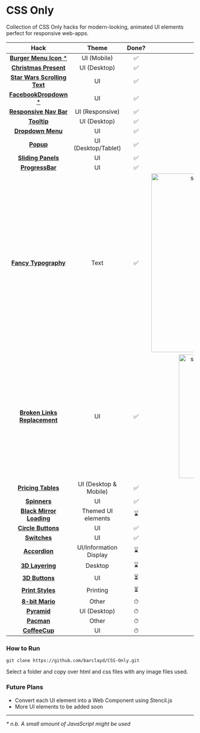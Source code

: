 # CSS Only

Collection of CSS Only hacks for modern-looking, animated UI elements perfect for responsive web-apps.

|                          Hack                          |         Theme          | Done? |                                                                                 Demo                                                                                 |
| :----------------------------------------------------: | :--------------------: | :---: | :------------------------------------------------------------------------------------------------------------------------------------------------------------------: |
|       [**Burger Menu Icon** \*](BurgerMenuIcon/)       |      UI (Mobile)       |  ✅   |                      ![Burger Menu Icon](https://user-images.githubusercontent.com/39765499/50542479-11143080-0bb6-11e9-8e9d-454df8b3b4d0.gif)                       |
|       [**Christmas Present**](ChristmasPresent/)       |      UI (Desktop)      |  ✅   |                     ![Christmas Present](https://user-images.githubusercontent.com/39765499/103143413-47d1a280-470d-11eb-91fb-7365f9bf3726.gif)                      |
| [**Star Wars Scrolling Text**](StarWarsScrollingText/) |           UI           |  ✅   |                  ![Star Wars Scrolling Text](https://user-images.githubusercontent.com/39765499/103156598-07703400-47a2-11eb-8d3b-4d41a11a4acd.gif)                  |
|      [**FacebookDropdown** \*](FacebookDropdown/)      |           UI           |  ✅   |                     ![Facebook Dropdown](https://user-images.githubusercontent.com/39765499/103175099-73fd3880-485f-11eb-95ef-c77ff83f1181.gif)                      |
|      [**Responsive Nav Bar**](ResponsiveNavBar/)       |    UI (Responsive)     |  ✅   |                     ![Responsive Nav Bar](https://user-images.githubusercontent.com/39765499/103234471-a8dcbe80-4937-11eb-941a-4ce9655f25c9.gif)                     |
|                [**Tooltip**](Tooltip/)                 |      UI (Desktop)      |  ✅   |                           ![Tooltip](https://user-images.githubusercontent.com/39765499/50543323-2d6f9780-0bcd-11e9-8fd0-b6fac0a17558.gif)                           |
|           [**Dropdown Menu**](DropdownMenu/)           |           UI           |  ✅   |                        ![Dropdown Menu](https://user-images.githubusercontent.com/39765499/50563689-f3121180-0d16-11e9-874f-4e9c89b693e7.gif)                        |
|                  [**Popup**](Popup/)                   |  UI (Desktop/Tablet)   |  ✅   |                            ![Popup](https://user-images.githubusercontent.com/39765499/50573245-4bedb280-0dc8-11e9-9121-28dd86d264d5.gif)                            |
|          [**Sliding Panels**](SlidingPanels/)          |           UI           |  ✅   |                        ![Sliding Panel](https://user-images.githubusercontent.com/39765499/50638716-b2084000-0f56-11e9-9cff-af9a2e92d7dc.gif)                        |
|            [**ProgressBar**](ProgressBar/)             |           UI           |  ✅   |                        ![Progress Bars](https://user-images.githubusercontent.com/39765499/50698214-3d0f3600-103c-11e9-9812-3ed887eb2e21.gif)                        |
|        [**Fancy Typography**](FancyTypography/)        |          Text          |  ️✅  | <img width="480" alt="screenshot 2019-01-05 at 20 45 36" src="https://user-images.githubusercontent.com/39765499/50729042-006e3800-112b-11e9-81f5-206f34fc9b86.png"> |
|      [**Broken Links Replacement**](BrokenLinks/)      |           UI           |  ✅   | <img width="332" alt="screenshot 2019-01-07 at 00 16 05" src="https://user-images.githubusercontent.com/39765499/50743571-7baa1980-1211-11e9-92f9-8b910e557e5c.png"> |
|          [**Pricing Tables**](PricingTables/)          | UI (Desktop & Mobile)  |  ✅   |                            ![giphy](https://user-images.githubusercontent.com/39765499/50778628-56132380-1296-11e9-90c9-261722b5d94e.gif)                            |
|               [**Spinners**](Spinners/)                |           UI           |  ✅   |                          ![Spinners](https://user-images.githubusercontent.com/39765499/51032968-b73e3e00-1599-11e9-967f-0f66c5348de9.gif)                           |
|        [**Black Mirror Loading**](BlackMirror/)        |   Themed UI elements   |  ⌛️  |                        ![Black Mirror](https://user-images.githubusercontent.com/39765499/51034265-2158e200-159e-11e9-8901-3f64ac7d36fa.gif)                         |
|          [**Circle Buttons**](CircleButtons/)          |           UI           |  ✅️  |                       ![Circle Buttons](https://user-images.githubusercontent.com/39765499/51543110-b9838080-1e54-11e9-932a-de2e81818874.gif)                        |
|             [**Switches**](SwitchToggle/)              |           UI           |  ✅   |                          ![Switches](https://user-images.githubusercontent.com/39765499/51645532-a7950100-1f6c-11e9-833d-c2bced07a2ac.gif)                           |
|              [**Accordion**](Accordion/)               | UI/Information Display |  ⌛   |                                                                                                                                                                      |
|             [**3D Layering**](3DLayering/)             |        Desktop         |  ⌛️  |                                                                                                                                                                      |
|              [**3D Buttons**](3DButtons/)              |           UI           |  ⏳   |                                                                                                                                                                      |
|            [**Print Styles**](PrintStyles/)            |        Printing        |  ⏳   |                                                                                                                                                                      |
|             [**8-bit Mario**](8-bitMario/)             |         Other          |   ⏱   |                                                                                                                                                                      |
|                [**Pyramid**](Pyramid/)                 |      UI (Desktop)      |   ⏱   |                                                                                                                                                                      |
|                 [**Pacman**](Pacman/)                  |         Other          |   ⏱   |                                                                                                                                                                      |
|              [**CoffeeCup**](CoffeeCup/)               |           UI           |   ⏱   |                                                                                                                                                                      |

### How to Run

```
git clone https://github.com/barclayd/CSS-Only.git
```

Select a folder and copy over html and css files with any image files used.

### Future Plans

- Convert each UI element into a Web Component using Stencil.js
- More UI elements to be added soon

---

_\* n.b. A small amount of JavaScript might be used_
